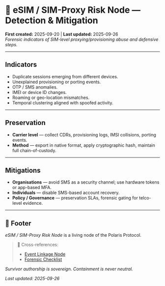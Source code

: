 # 🧭 eSIM / SIM-Proxy Risk Node — Detection & Mitigation  
**First created:** 2025-09-20 | **Last updated:** 2025-09-26  
*Forensic indicators of SIM-level proxying/provisioning abuse and defensive steps.*

---

## Indicators  
- Duplicate sessions emerging from different devices.  
- Unexplained provisioning or porting events.  
- OTP / SMS anomalies.  
- IMEI or device ID changes.  
- Roaming or geo-location mismatches.  
- Temporal clustering aligned with spoofed activity.  

---

## Preservation  
- **Carrier level** — collect CDRs, provisioning logs, IMSI collisions, porting events.  
- **Method** — export in native format, apply cryptographic hash, maintain full chain-of-custody.  

---

## Mitigations  
- **Organisations** — avoid SMS as a security channel; use hardware tokens or app-based MFA.  
- **Individuals** — disable SMS-based account recovery.  
- **Policy / Governance** — preservation SLAs, forensic gating for telco-level evidence.  

---

## 🏮 Footer  

*eSIM / SIM-Proxy Risk Node* is a living node of the Polaris Protocol.  

> 📡 Cross-references:  
> - [Event Linkage Node](../Metadata_Sabotage_Network/Event_Linkage.md)  
> - [Forensic Checklist](../Metadata_Sabotage_Network/Forensic_Checklist.md)  

*Survivor authorship is sovereign. Containment is never neutral.*  

_Last updated: 2025-09-26_
